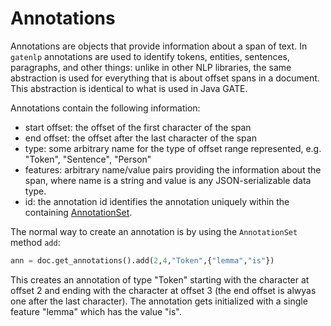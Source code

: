 # Annotations

Annotations are objects that provide information about a span of text. In `gatenlp` annotations are used to identify tokens, entities, sentences, paragraphs, and other things: unlike in other NLP libraries, the same abstraction is used for everything that is about offset spans in a document. This abstraction is identical to what is used in Java GATE.

Annotations contain the following information:

* start offset: the offset of the first character of the span
* end offset: the offset after the last character of the span
* type: some arbitrary name for the type of offset range represented, e.g. "Token", "Sentence", "Person"
* features: arbitrary name/value pairs providing the information about the span, where name is a string and value is any JSON-serializable data type. 
* id: the annotation id identifies the annotation uniquely within the containing [AnnotationSet](annotationsets). 

The normal way to create an annotation is by using the `AnnotationSet` method `add`:

```python
ann = doc.get_annotations().add(2,4,"Token",{"lemma","is"})
```

This creates an annotation of type "Token" starting with the character at offset 2 and ending with the character at offset 3 (the end offset is alwyas one after the last character). The annotation gets initialized with a single feature "lemma" which has the value "is". 

